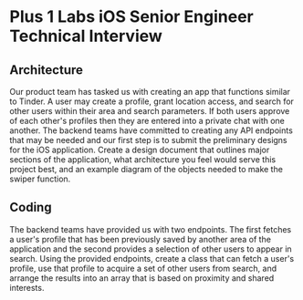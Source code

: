 # Plus 1 Labs iOS Senior Engineer Technical Interview #

## Architecture ##
Our product team has tasked us with creating an app that functions similar to Tinder.  A user may create a profile, grant location access, and search for other users within their area and search parameters.  If both users approve of each other's profiles then they are entered into a private chat with one another.  The backend teams have committed to creating any API endpoints that may be needed and our first step is to submit the preliminary designs for the iOS application.  Create a design document that outlines major sections of the application, what architecture you feel would serve this project best, and an example diagram of the objects needed to make the swiper function.

## Coding ##
The backend teams have provided us with two endpoints.  The first fetches a user's profile that has been previously saved by another area of the application and the second provides a selection of other users to appear in search.  Using the provided endpoints, create a class that can fetch a user's profile, use that profile to acquire a set of other users from search, and arrange the results into an array that is based on proximity and shared interests.